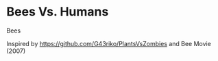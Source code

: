 Bees Vs. Humans
===============

Bees

Inspired by https://github.com/G43riko/PlantsVsZombies and Bee Movie (2007)
